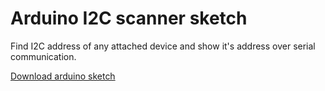 # Arduino I2C scanner sketch

Find I2C address of any attached device and show it's address over serial communication.

[Download arduino sketch](https://raw.githubusercontent.com/bbkbarbar/i2c_scanner/master/i2c_scanner.ino)
